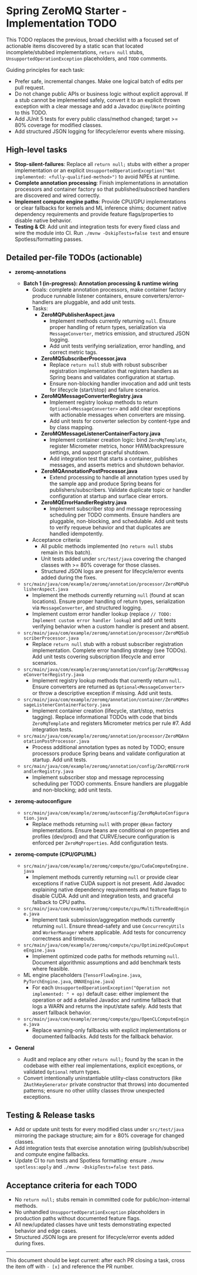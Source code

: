 # Spring ZeroMQ Starter - Implementation TODO

This TODO replaces the previous, broad checklist with a focused set of actionable items discovered by a static scan that located incomplete/stubbed implementations, `return null` stubs, `UnsupportedOperationException` placeholders, and `TODO` comments.

Guiding principles for each task:
- Prefer safe, incremental changes. Make one logical batch of edits per pull request.
- Do not change public APIs or business logic without explicit approval. If a stub cannot be implemented safely, convert it to an explicit thrown exception with a clear message and add a Javadoc `@implNote` pointing to this TODO.
- Add JUnit 5 tests for every public class/method changed; target >= 80% coverage for modified classes.
- Add structured JSON logging for lifecycle/error events where missing.

## High-level tasks
- **Stop-silent-failures**: Replace all `return null;` stubs with either a proper implementation or an explicit `UnsupportedOperationException("Not implemented: <fully-qualified-method>")` to avoid NPEs at runtime.
- **Complete annotation processing**: Finish implementations in annotation processors and container factory so that published/subscribed handlers are discovered and wired correctly.
- **Implement compute engine paths**: Provide CPU/GPU implementations or clear fallbacks for kernels and ML inference shims; document native dependency requirements and provide feature flags/properties to disable native behavior.
- **Testing & CI**: Add unit and integration tests for every fixed class and wire the module into CI. Run `./mvnw -DskipTests=false test` and ensure Spotless/formatting passes.

## Detailed per-file TODOs (actionable)

- **zeromq-annotations**
  - **Batch 1 (in-progress): Annotation processing & runtime wiring**
    - Goals: complete annotation processors, make container factory produce runnable listener containers, ensure converters/error-handlers are pluggable, and add unit tests.
    - Tasks:
      - **ZeroMQPublisherAspect.java**
        - Implement methods currently returning `null`. Ensure proper handling of return types, serialization via `MessageConverter`, metrics emission, and structured JSON logging.
        - Add unit tests verifying serialization, error handling, and correct metric tags.
      - **ZeroMQSubscriberProcessor.java**
        - Replace `return null` stub with robust subscriber registration implementation that registers handlers as Spring beans and validates configuration at startup.
        - Ensure non-blocking handler invocation and add unit tests for lifecycle (start/stop) and failure scenarios.
      - **ZeroMQMessageConverterRegistry.java**
        - Implement registry lookup methods to return `Optional<MessageConverter>` and add clear exceptions with actionable messages when converters are missing.
        - Add unit tests for converter selection by content-type and by class mapping.
      - **ZeroMQMessageListenerContainerFactory.java**
        - Implement container creation logic: bind `ZeroMqTemplate`, register Micrometer metrics, honor HWM/backpressure settings, and support graceful shutdown.
        - Add integration test that starts a container, publishes messages, and asserts metrics and shutdown behavior.
      - **ZeroMQAnnotationPostProcessor.java**
        - Extend processing to handle all annotation types used by the sample app and produce Spring beans for publishers/subscribers. Validate duplicate topic or handler configuration at startup and surface clear errors.
      - **ZeroMQErrorHandlerRegistry.java**
        - Implement subscriber stop and message reprocessing scheduling per TODO comments. Ensure handlers are pluggable, non-blocking, and schedulable. Add unit tests to verify requeue behavior and that duplicates are handled idempotently.
    - Acceptance criteria:
      - All public methods implemented (no `return null` stubs remain in this batch).
      - Unit tests added under `src/test/java` covering the changed classes with >= 80% coverage for those classes.
      - Structured JSON logs are present for lifecycle/error events added during the fixes.
  - `src/main/java/com/example/zeromq/annotation/processor/ZeroMQPublisherAspect.java`
    - Implement the methods currently returning `null` (found at scan locations). Ensure proper handling of return types, serialization via `MessageConverter`, and structured logging.
    - Implement custom error handler lookup (replace `// TODO: Implement custom error handler lookup`) and add unit tests verifying behavior when a custom handler is present and absent.
  - `src/main/java/com/example/zeromq/annotation/processor/ZeroMQSubscriberProcessor.java`
    - Replace `return null` stub with a robust subscriber registration implementation. Complete error handling strategy (see TODOs). Add unit tests covering subscription lifecycle and error scenarios.
  - `src/main/java/com/example/zeromq/annotation/config/ZeroMQMessageConverterRegistry.java`
    - Implement registry lookup methods that currently return `null`. Ensure converters are returned as `Optional<MessageConverter>` or throw a descriptive exception if missing. Add unit tests.
  - `src/main/java/com/example/zeromq/annotation/container/ZeroMQMessageListenerContainerFactory.java`
    - Implement container creation (lifecycle, start/stop, metrics tagging). Replace informational TODOs with code that binds `ZeroMqTemplate` and registers Micrometer metrics per rule #7. Add integration tests.
  - `src/main/java/com/example/zeromq/annotation/processor/ZeroMQAnnotationPostProcessor.java`
    - Process additional annotation types as noted by TODO; ensure processors produce Spring beans and validate configuration at startup. Add unit tests.
  - `src/main/java/com/example/zeromq/annotation/config/ZeroMQErrorHandlerRegistry.java`
    - Implement subscriber stop and message reprocessing scheduling per TODO comments. Ensure handlers are pluggable and non-blocking; add unit tests.

- **zeromq-autoconfigure**
  - `src/main/java/com/example/zeromq/autoconfig/ZeroMqAutoConfiguration.java`
    - Replace methods returning `null` with proper `@Bean` factory implementations. Ensure beans are conditional on properties and profiles (dev/prod) and that CURVE/secure configuration is enforced per `ZeroMqProperties`. Add configuration tests.

- **zeromq-compute (CPU/GPU/ML)**
  - `src/main/java/com/example/zeromq/compute/gpu/CudaComputeEngine.java`
    - Implement methods currently returning `null` or provide clear exceptions if native CUDA support is not present. Add Javadoc explaining native dependency requirements and feature flags to disable CUDA. Add unit and integration tests, and graceful fallback to CPU paths.
  - `src/main/java/com/example/zeromq/compute/cpu/MultiThreadedEngine.java`
    - Implement task submission/aggregation methods currently returning `null`. Ensure thread-safety and use `ConcurrencyUtils` and `WorkerManager` where applicable. Add tests for concurrency correctness and timeouts.
  - `src/main/java/com/example/zeromq/compute/cpu/OptimizedCpuComputeEngine.java`
    - Implement optimized code paths for methods returning `null`. Document algorithmic assumptions and add benchmark tests where feasible.
  - ML engine placeholders (`TensorFlowEngine.java`, `PyTorchEngine.java`, `ONNXEngine.java`)
    - For each `UnsupportedOperationException("Operation not implemented: " + op)` default case: either implement the operation or add a detailed Javadoc and runtime fallback that logs a WARN and returns the input/state safely. Add tests that assert fallback behavior.
  - `src/main/java/com/example/zeromq/compute/gpu/OpenCLComputeEngine.java`
    - Replace warning-only fallbacks with explicit implementations or documented fallbacks. Add tests for the fallback behavior.

- **General**
  - Audit and replace any other `return null;` found by the scan in the codebase with either real implementations, explicit exceptions, or validated `Optional` return types.
  - Convert intentionally uninstantiable utility-class constructors (like `ZAuthKeyGenerator` private constructor that throws) into documented patterns; ensure no other utility classes throw unexpected exceptions.

## Testing & Release tasks
- Add or update unit tests for every modified class under `src/test/java` mirroring the package structure; aim for ≥ 80% coverage for changed classes.
- Add integration tests that exercise annotation wiring (publish/subscribe) and compute engine fallbacks.
- Update CI to run tests and Spotless formatting: ensure `./mvnw spotless:apply` and `./mvnw -DskipTests=false test` pass.

## Acceptance criteria for each TODO
- No `return null;` stubs remain in committed code for public/non-internal methods.
- No unhandled `UnsupportedOperationException` placeholders in production paths without documented feature flags.
- All new/updated classes have unit tests demonstrating expected behavior and edge cases.
- Structured JSON logs are present for lifecycle/error events added during fixes.

---

This document should be kept current: after each PR closing a task, cross the item off with `- [x]` and reference the PR number. 
